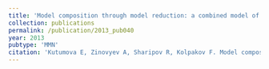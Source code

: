 ```yaml
---
title: 'Model composition through model reduction: a combined model of CD95 and NF-kappaB signaling pathways'
collection: publications
permalink: /publication/2013_pub040
year: 2013
pubtype: 'MMN'
citation: 'Kutumova E, Zinovyev A, Sharipov R, Kolpakov F. Model composition through model reduction: a combined model of CD95 and NF-kappaB signaling pathways. 2013. <i>BMC Syst Biol.</i>  <b>7</b>(1):13.'
---
```

